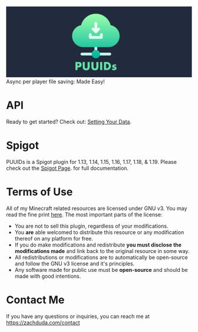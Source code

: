![Alt text](Images/banner.png?raw=true "PUUIDs Banner")
Async per player file saving: Made Easy!

# API
Ready to get started? Check out: [Setting Your Data](https://github.com/zachduda/PUUIDs/wiki/Start-Setting-Data).

# Spigot
PUUIDs is a Spigot plugin for 1.13, 1.14, 1.15, 1.16, 1.17, 1.18, & 1.19. Please check out the [Spigot Page](https://www.spigotmc.org/resources/puuids-•-an-async-file-api.71496/). for full documentation.

# Terms of Use
All of my Minecraft related resources are licensed under GNU v3. You may read the fine print [here](https://github.com/zachduda/PUUIDs/blob/master/LICENSE).
The most important parts of the license:
- You are not to sell this plugin, regardless of your modifications.
- You **are** able welcomed to distribute this resource or any modification thereof on any platform for free.
- If you do make modifications and redistribute **you must disclose the modifications made** and link back to the original resource in some way.
- All redistributions or modifications are to automatically be open-source and follow the GNU v3 license and it's principles.
- Any software made for public use must be **open-source** and should be made with good intentions.

# Contact Me
If you have any questions or inquiries, you can reach me at https://zachduda.com/contact